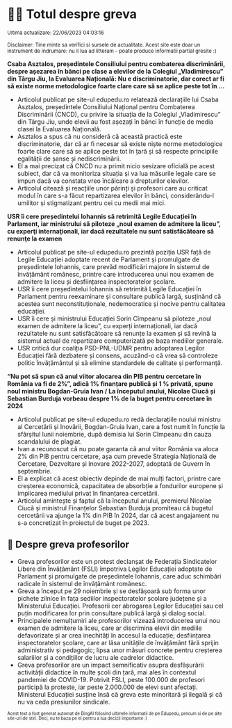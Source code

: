 # 👩‍🏫 Totul despre greva
<sub>Ultima actualizare: 22/06/2023 04:03:16</sub>

<sub>Disclaimer: Tine minte sa verifici si sursele de actualitate. Acest site este doar un instrument de indrumare: nu il lua ad litteram - poate produce informatii partial gresite :)</sub>

**Csaba Asztalos, președintele Consiliului pentru combaterea discriminării, despre așezarea în bănci pe clase a elevilor de la Colegiul „Vladimirescu” din Târgu Jiu, la Evaluarea Națională: Nu e discriminatorie, dar corect ar fi să existe norme metodologice foarte clare care să se aplice peste tot în ...**

- Articolul publicat pe site-ul edupedu.ro relatează declarațiile lui Csaba Asztalos, președintele Consiliului Național pentru Combaterea Discriminării (CNCD), cu privire la situația de la Colegiul „Vladimirescu” din Târgu Jiu, unde elevii au fost așezați în bănci în funcție de media clasei la Evaluarea Națională.
- Asztalos a spus că nu consideră că această practică este discriminatorie, dar că ar fi necesar să existe niște norme metodologice foarte clare care să se aplice peste tot în țară și să respecte principiile egalității de șanse și nediscriminării.
- El a mai precizat că CNCD nu a primit nicio sesizare oficială pe acest subiect, dar că va monitoriza situația și va lua măsurile legale care se impun dacă va constata vreo încălcare a drepturilor elevilor.
- Articolul citează și reacțiile unor părinți și profesori care au criticat modul în care s-a făcut repartizarea elevilor în bănci, considerându-l umilitor și stigmatizant pentru cei cu medii mai mici.

**USR îi cere președintelui Iohannis să retrimită Legile Educației în Parlament, iar ministrului să piloteze „noul examen de admitere la liceu”, cu experţi internaţionali, iar dacă rezultatele nu sunt satisfăcătoare să renunţe la examen**

- Articolul publicat pe site-ul edupedu.ro prezintă poziția USR față de Legile Educației adoptate recent de Parlament și promulgate de președintele Iohannis, care prevăd modificări majore în sistemul de învățământ românesc, printre care introducerea unui nou examen de admitere la liceu și desființarea inspectoratelor școlare.
- USR îi cere președintelui Iohannis să retrimită Legile Educației în Parlament pentru reexaminare și consultare publică largă, susținând că acestea sunt neconstituționale, nedemocratice și nocive pentru calitatea educației.
- USR îi cere și ministrului Educației Sorin Cîmpeanu să piloteze „noul examen de admitere la liceu”, cu experți internaționali, iar dacă rezultatele nu sunt satisfăcătoare să renunțe la examen și să revină la sistemul actual de repartizare computerizată pe baza mediilor generale.
- USR critică dur coaliția PSD-PNL-UDMR pentru adoptarea Legilor Educației fără dezbatere și consens, acuzând-o că vrea să controleze politic învățământul și să elimine standardele de calitate și performanță.

**“Nu pot să spun că anul viitor alocarea din PIB pentru cercetare în România va fi de 2%”, adică 1% finanțare publică și 1 % privată, spune noul ministru Bogdan-Gruia Ivan / La începutul anului, Nicolae Ciucă și Sebastian Burduja vorbeau despre 1% de la buget pentru cercetare în 2024**

- Articolul publicat pe site-ul edupedu.ro redă declarațiile noului ministru al Cercetării și Inovării, Bogdan-Gruia Ivan, care a fost numit în funcție la sfârșitul lunii noiembrie, după demisia lui Sorin Cîmpeanu din cauza scandalului de plagiat.
- Ivan a recunoscut că nu poate garanta că anul viitor România va aloca 2% din PIB pentru cercetare, așa cum prevede Strategia Națională de Cercetare, Dezvoltare și Inovare 2022-2027, adoptată de Guvern în septembrie.
- El a explicat că acest obiectiv depinde de mai mulți factori, printre care creșterea economică, capacitatea de absorbție a fondurilor europene și implicarea mediului privat în finanțarea cercetării.
- Articolul amintește și faptul că la începutul anului, premierul Nicolae Ciucă și ministrul Finanțelor Sebastian Burduja promiteau că bugetul cercetării va ajunge la 1% din PIB în 2024, dar că acest angajament nu s-a concretizat în proiectul de buget pe 2023.

## 🏫 Despre greva profesorilor

- Greva profesorilor este un protest declanșat de Federația Sindicatelor Libere din Învățământ (FSLI) împotriva Legilor Educației adoptate de Parlament și promulgate de președintele Iohannis, care aduc schimbări radicale în sistemul de învățământ românesc.
- Greva a început pe 29 noiembrie și se desfășoară sub forma unor pichete zilnice în fața sediilor inspectoratelor școlare județene și a Ministerului Educației. Profesorii cer abrogarea Legilor Educației sau cel puțin modificarea lor prin consultare publică largă și dialog social.
- Principalele nemulțumiri ale profesorilor vizează introducerea unui nou examen de admitere la liceu, care ar discrimina elevii din mediile defavorizate și ar crea inechități în accesul la educație; desființarea inspectoratelor școlare, care ar lăsa unitățile de învățământ fără sprijin administrativ și pedagogic; lipsa unor măsuri concrete pentru creșterea salariilor și a condițiilor de lucru ale cadrelor didactice.
- Greva profesorilor are un impact semnificativ asupra desfășurării activității didactice în multe școli din țară, mai ales în contextul pandemiei de COVID-19. Potrivit FSLI, peste 100.000 de profesori participă la proteste, iar peste 2.000.000 de elevi sunt afectați. Ministerul Educației susține însă că greva este minoritară și ilegală și că nu va ceda presiunilor sindicale.


<sub><sub>Acest text a fost generat automat de BingAI folosind ultimele informatii de pe Edupedu, precum si de pe alte site-uri de stiri. Deci, nu te baza pe el pentru a lua decizii importante :)</sub></sub>